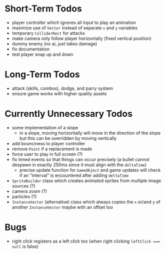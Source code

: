 # Short-Term Todos
- player controller which ignores all input to play an animation
- maximize use of `Vector` instead of separate `x` and `y` variables
- temporary `ColliderRect` for attacks
- make camera only follow player horizontally (fixed vertical position)
- dummy enemy (no ai, just takes damage)
- fix documentation
- test player snap up and down
# Long-Term Todos
- attack (skills, combos), dodge, and parry system
- ensure game works with higher quality assets
# Currently Unnecessary Todos
- some implementation of a slope
    - in a slope, moving horizontally will move in the direction of the slope but this can be overridden by moving vertically
- add bounciness to player controller
- remove `Point` if a replacement is made
- force user to play in full screen (?)
- fix timed events so that things can occur precisely (a bullet cannot despawn in exactly 250ms since it must align with the `deltaTime`)
    - precise update function for `GameObject` and game updates will check if an "interval" is encountered after adding `deltaTime` 
- `SpriteBuilder` class which creates animated sprites from multiple image sources (?)
- camera zoom (?)
- particles (?)
- `InstanceVector` (alternative) class which always copies the `x` or/and `y` of another `InstanceVector` maybe with an offset too
# Bugs
- right click registers as a left click too (when right clicking `leftClick === null` is false)